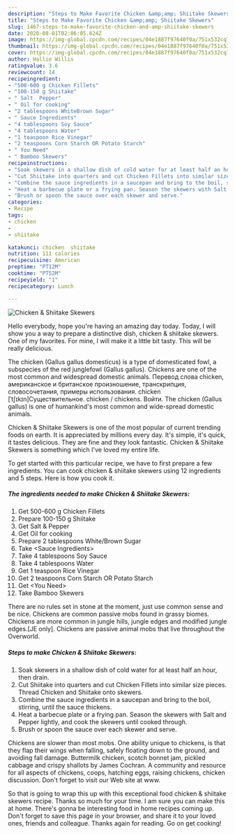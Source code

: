 ```yaml
---
description: "Steps to Make Favorite Chicken &amp;amp; Shiitake Skewers"
title: "Steps to Make Favorite Chicken &amp;amp; Shiitake Skewers"
slug: 1467-steps-to-make-favorite-chicken-and-amp-shiitake-skewers
date: 2020-08-01T02:06:05.624Z
image: https://img-global.cpcdn.com/recipes/04e1887f97640f0a/751x532cq70/chicken-shiitake-skewers-recipe-main-photo.jpg
thumbnail: https://img-global.cpcdn.com/recipes/04e1887f97640f0a/751x532cq70/chicken-shiitake-skewers-recipe-main-photo.jpg
cover: https://img-global.cpcdn.com/recipes/04e1887f97640f0a/751x532cq70/chicken-shiitake-skewers-recipe-main-photo.jpg
author: Hallie Willis
ratingvalue: 3.6
reviewcount: 14
recipeingredient:
- "500-600 g Chicken Fillets"
- "100-150 g Shiitake"
- " Salt  Pepper"
- " Oil for cooking"
- "2 tablespoons WhiteBrown Sugar"
- " Sauce Ingredients"
- "4 tablespoons Soy Sauce"
- "4 tablespoons Water"
- "1 teaspoon Rice Vinegar"
- "2 teaspoons Corn Starch OR Potato Starch"
- " You Need"
- " Bamboo Skewers"
recipeinstructions:
- "Soak skewers in a shallow dish of cold water for at least half an hour, then drain."
- "Cut Shiitake into quarters and cut Chicken Fillets into similar size pieces. Thread Chicken and Shiitake onto skewers."
- "Combine the sauce ingredients in a saucepan and bring to the boil, stirring, until the sauce thickens."
- "Heat a barbecue plate or a frying pan. Season the skewers with Salt and Pepper lightly, and cook the skewers until cooked through."
- "Brush or spoon the sauce over each skewer and serve."
categories:
- Recipe
tags:
- chicken
- 
- shiitake

katakunci: chicken  shiitake 
nutrition: 111 calories
recipecuisine: American
preptime: "PT12M"
cooktime: "PT52M"
recipeyield: "1"
recipecategory: Lunch

---
```



![Chicken &amp; Shiitake Skewers](https://img-global.cpcdn.com/recipes/04e1887f97640f0a/751x532cq70/chicken-shiitake-skewers-recipe-main-photo.jpg)

Hello everybody, hope you're having an amazing day today. Today, I will show you a way to prepare a distinctive dish, chicken &amp; shiitake skewers. One of my favorites. For mine, I will make it a little bit tasty. This will be really delicious.

The chicken (Gallus gallus domesticus) is a type of domesticated fowl, a subspecies of the red junglefowl (Gallus gallus). Chickens are one of the most common and widespread domestic animals. Перевод слова chicken, американское и британское произношение, транскрипция, словосочетания, примеры использования. chicken [ˈtʃɪkɪn]Существительное. chicken / chickens. Войти. The chicken (Gallus gallus) is one of humankind&#39;s most common and wide-spread domestic animals.

Chicken &amp; Shiitake Skewers is one of the most popular of current trending foods on earth. It is appreciated by millions every day. It's simple, it's quick, it tastes delicious. They are fine and they look fantastic. Chicken &amp; Shiitake Skewers is something which I've loved my entire life.


To get started with this particular recipe, we have to first prepare a few ingredients. You can cook chicken &amp; shiitake skewers using 12 ingredients and 5 steps. Here is how you cook it.

<!--inarticleads1-->

##### The ingredients needed to make Chicken &amp; Shiitake Skewers:

1. Get 500-600 g Chicken Fillets
1. Prepare 100-150 g Shiitake
1. Get  Salt &amp; Pepper
1. Get  Oil for cooking
1. Prepare 2 tablespoons White/Brown Sugar
1. Take  &lt;Sauce Ingredients&gt;
1. Take 4 tablespoons Soy Sauce
1. Take 4 tablespoons Water
1. Get 1 teaspoon Rice Vinegar
1. Get 2 teaspoons Corn Starch OR Potato Starch
1. Get  &lt;You Need&gt;
1. Take  Bamboo Skewers


There are no rules set in stone at the moment, just use common sense and be nice. Chickens are common passive mobs found in grassy biomes. Chickens are more common in jungle hills, jungle edges and modified jungle edges.‌[JE only]. Chickens are passive animal mobs that live throughout the Overworld. 

<!--inarticleads2-->

##### Steps to make Chicken &amp; Shiitake Skewers:

1. Soak skewers in a shallow dish of cold water for at least half an hour, then drain.
1. Cut Shiitake into quarters and cut Chicken Fillets into similar size pieces. Thread Chicken and Shiitake onto skewers.
1. Combine the sauce ingredients in a saucepan and bring to the boil, stirring, until the sauce thickens.
1. Heat a barbecue plate or a frying pan. Season the skewers with Salt and Pepper lightly, and cook the skewers until cooked through.
1. Brush or spoon the sauce over each skewer and serve.


Chickens are slower than most mobs. One ability unique to chickens, is that they flap their wings when falling, safely floating down to the ground, and avoiding fall damage. Buttermilk chicken, scotch bonnet jam, pickled cabbage and crispy shallots by James Cochran. A community and resource for all aspects of chickens, coops, hatching eggs, raising chickens, chicken discussion. Don&#39;t forget to visit our Web site at www. 

So that is going to wrap this up with this exceptional food chicken &amp; shiitake skewers recipe. Thanks so much for your time. I am sure you can make this at home. There's gonna be interesting food in home recipes coming up. Don't forget to save this page in your browser, and share it to your loved ones, friends and colleague. Thanks again for reading. Go on get cooking!
